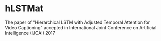 # hLSTMat
The paper of "Hierarchical LSTM with Adjusted Temporal Attention for Video Captioning" accepted in International Joint Conference on Artificial Intelligence (IJCAI) 2017
